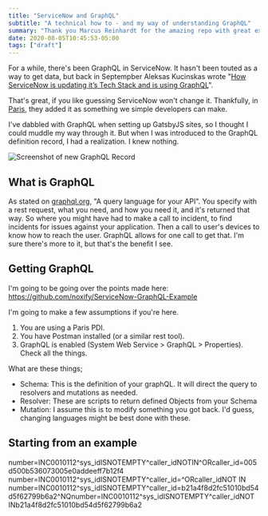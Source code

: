 ```yaml
---
title: "ServiceNow and GraphQL"
subtitle: "A technical how to - and my way of understanding GraphQL"
summary: "Thank you Marcus Reinhardt for the amazing repo with great examples"
date: 2020-08-05T10:45:53-05:00
tags: ["draft"]
---
```

For a while, there's been GraphQL in ServiceNow.  It hasn't been touted as a way to get data, but back in Septempber Aleksas Kucinskas wrote "[How ServiceNow is updating it’s Tech Stack and is using GraphQL](https://servicenowthink.wordpress.com/2019/09/10/how-servicenow-is-updating-its-tech-stack-and-using-graphql/)".

That's great, if you like guessing ServiceNow won't change it.  Thankfully, in [Paris](https://docs.servicenow.com/bundle/paris-application-development/page/integrate/graphql/concept/scripted-graph-ql.html#d1131769e196), they added it as something we simple developers can make.

I've dabbled with GraphQL when setting up GatsbyJS sites, so I thought I could muddle my way through it.  But when I was introduced to the GraphQL definition record, I had a realization. I knew nothing.

![Screenshot of new GraphQL Record](graphql-ss.png)

## What is GraphQL

As stated on [graphql.org](https://graphql.org), "A query language for your API".  You specify with a rest request, what you need, and how you need it, and it's returned that way.  So where you might have had to make a call to incident, to find incidents for issues against your application.  Then a call to user's devices to know how to reach the user.  GraphQL allows for one call to get that.  I'm sure there's more to it, but that's the benefit I see.

## Getting GraphQL

I'm going to be going over the points made here: https://github.com/noxify/ServiceNow-GraphQL-Example

I'm going to make a few assumptions if you're here.  
1.  You are using a Paris PDI.
2.  You have Postman installed (or a similar rest tool).
3.  GraphQL is enabled (System Web Service > GraphQL > Properties).  Check all the things.

What are these things;

 - Schema: This is the definition of your graphQL.  It will direct the query to resolvers and mutations as needed.
 - Resolver: These are scripts to return defined Objects from your Schema
 - Mutation: I assume this is to modify something you got back.  I'd guess, changing languages might be best done with these.

## Starting from an example

number=INC0010112^sys_idISNOTEMPTY^caller_idNOTIN^ORcaller_id=005d500b536073005e0addeeff7b12f4
number=INC0010112^sys_idISNOTEMPTY^caller_id=^ORcaller_idNOT IN
number=INC0010112^sys_idISNOTEMPTY^caller_id=b21a4f8d2fc51010bd54d5f62799b6a2^NQnumber=INC0010112^sys_idISNOTEMPTY^caller_idNOT INb21a4f8d2fc51010bd54d5f62799b6a2
